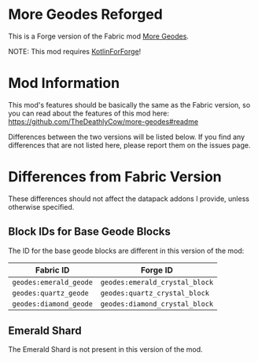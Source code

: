 # More Geodes Reforged

This is a Forge version of the Fabric mod [More Geodes](https://github.com/TheDeathlyCow/more-geodes).

NOTE: This mod requires [KotlinForForge](https://github.com/thedarkcolour/KotlinForForge)! 

# Mod Information

This mod's features should be basically the same as the Fabric version, so you can read about the features of this mod here: https://github.com/TheDeathlyCow/more-geodes#readme

Differences between the two versions will be listed below. If you find any differences that are not listed here, please report them on the issues page.

# Differences from Fabric Version

These differences should not affect the datapack addons I provide, unless otherwise specified.

## Block IDs for Base Geode Blocks

The ID for the base geode blocks are different in this version of the mod:

| Fabric ID              | Forge ID                       |
|------------------------|--------------------------------|
| `geodes:emerald_geode` | `geodes:emerald_crystal_block` |
| `geodes:quartz_geode`  | `geodes:quartz_crystal_block`  |
| `geodes:diamond_geode` | `geodes:diamond_crystal_block` |

## Emerald Shard

The Emerald Shard is not present in this version of the mod.